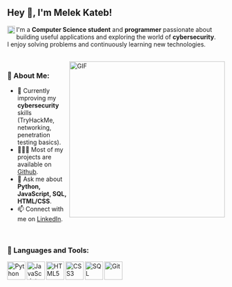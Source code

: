 ## Hey 👋, I'm Melek Kateb!
<a href='https://www.linkedin.com/in/melekkateb/'><img align='left' alt="linkedin" src="https://raw.githubusercontent.com/rahul-jha98/rahul-jha98/561d474902b59c7429ec22bb73e225696c27b202/assets/linkedin.svg" height='18px'/></a>  

I'm a **Computer Science student** and **programmer** passionate about building useful applications and exploring the world of **cybersecurity**.  
I enjoy solving problems and continuously learning new technologies.  

<br/>

<img align="right" alt="GIF" src="https://raw.githubusercontent.com/rahul-jha98/rahul-jha98/main/techstack.gif" width="360px"/>

### 🧐 About Me:
- 🌱 Currently improving my **cybersecurity** skills (TryHackMe, networking, penetration testing basics).  
- 👨🏻‍💻 Most of my projects are available on [Github](https://github.com/melekelkateb).  
- 💬 Ask me about **Python, JavaScript, SQL, HTML/CSS**.  
- 📫 Connect with me on [LinkedIn](https://www.linkedin.com/in/melekkateb).  

<br/>

### 🔨 Languages and Tools:
<a href="https://www.python.org/" target="_blank"><img align="left" alt="Python" height ="42px" src="https://raw.githubusercontent.com/rahul-jha98/github_readme_icons/main/language_and_tools/square/python/python.svg"></a>
<a href="https://developer.mozilla.org/en-US/docs/Web/JavaScript" target="_blank"><img align="left" alt="JavaScript" height ="42px" src="https://raw.githubusercontent.com/rahul-jha98/github_readme_icons/main/language_and_tools/square/javascript/javascript.svg"></a>
<a href="https://www.w3.org/html/" target="_blank"><img align="left" alt="HTML5" height ="42px" src="https://raw.githubusercontent.com/rahul-jha98/github_readme_icons/main/language_and_tools/square/html/html.svg"></a>
<a href="https://www.w3.org/Style/CSS/Overview.en.html" target="_blank"><img align="left" alt="CSS3" height ="42px" src="https://raw.githubusercontent.com/rahul-jha98/github_readme_icons/main/language_and_tools/square/css/css.svg"></a>
<a href="https://www.mysql.com/" target="_blank"><img align="left" alt="SQL" height ="42px" src="https://cdn.jsdelivr.net/gh/devicons/devicon/icons/mysql/mysql-original.svg"></a>
<a href="https://git-scm.com/" target="_blank"><img align="left" alt="Git" height ="42px" src="https://raw.githubusercontent.com/rahul-jha98/github_readme_icons/main/language_and_tools/square/git-scm/git-scm.svg"></a>

<br/><br/><br/>


